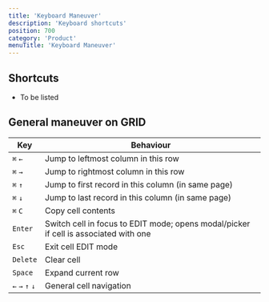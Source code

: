 ```yaml
---
title: 'Keyboard Maneuver'
description: 'Keyboard shortcuts'
position: 700
category: 'Product'
menuTitle: 'Keyboard Maneuver'
---
```



## Shortcuts
- To be listed

## General maneuver on GRID

| Key             | Behaviour                                                                            |
|-----------------|--------------------------------------------------------------------------------------|
| `⌘` `←`         | Jump to leftmost column in this row                                                  |
| `⌘` `→`         | Jump to rightmost column in this row                                                 |
| `⌘` `↑`         | Jump to first record in this column (in same page)                                   |
| `⌘` `↓`         | Jump to last record in this column (in same page)                                    |
| `⌘` `C`         | Copy cell contents                                                                   |
| `Enter`         | Switch cell in focus to EDIT mode; opens modal/picker if cell is associated with one |
| `Esc`           | Exit cell EDIT mode                                                                  |
| `Delete`        | Clear cell                                                                           |
| `Space`         | Expand current row                                                                   |
| `←` `→` `↑` `↓` | General cell navigation                                                              |


